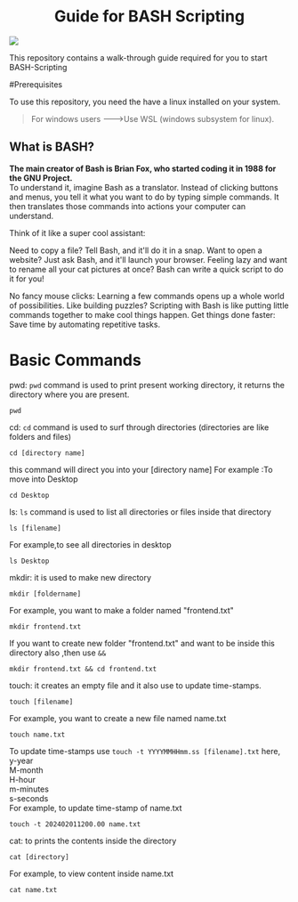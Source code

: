 <h1 align="center">Guide for BASH Scripting</h1>

<p align"center">
  <img src="https://repository-images.githubusercontent.com/560483284/d197fd68-fe5a-44a3-acd4-fdd9a026da2a">
</p>

This repository contains a walk-through guide required for you to start BASH-Scripting

#Prerequisites

To use this repository, you need the have a linux installed on your system.
>For windows users --->Use WSL (windows subsystem for linux).

 ## What is BASH?
   **The main creator of Bash is Brian Fox, who started coding it in 1988 for the GNU Project.**<br>
   To understand it,
   imagine Bash as a translator. Instead of clicking buttons and menus, you tell it what you want to do by typing simple commands. It then translates those commands into actions your computer can understand.

  Think of it like a super cool assistant:

  Need to copy a file? Tell Bash, and it'll do it in a snap.
  Want to open a website? Just ask Bash, and it'll launch your browser.
  Feeling lazy and want to rename all your cat pictures at once? Bash can write a quick script to do it for you!
  
  No fancy mouse clicks: Learning a few commands opens up a whole world of possibilities.
  Like building puzzles? Scripting with Bash is like putting little commands together to make cool things happen.
  Get things done faster: Save time by automating repetitive tasks.
# Basic Commands
pwd: `pwd` command is used to print present working directory, it returns the directory where you are present.
```
pwd
```
cd: `cd` command is used to surf through directories (directories are like folders and files)
```
cd [directory name]
```
this command will direct you into your [directory name]
For example :To move into Desktop
```
cd Desktop
```
ls: `ls` command is used to list all directories or files inside that directory
```
ls [filename]
```
For example,to see all directories in desktop 
```
ls Desktop
```
mkdir: it is used to make new directory
```
mkdir [foldername]
```
For example, you want to make a folder named "frontend.txt"
```
mkdir frontend.txt
```
If you want to create new folder "frontend.txt" and want to be inside this directory also ,then use `&&`
```
mkdir frontend.txt && cd frontend.txt
```
touch: it creates an empty file and it also use to update time-stamps.
```
touch [filename]
```
For example, you want to create a new file named name.txt 
```
touch name.txt
```
To update time-stamps use `touch -t YYYYMMHHmm.ss [filename].txt`
here, 
<br>y-year
<br> M-month
<br> H-hour
<br>m-minutes
<br>s-seconds
<br>
For example, to update time-stamp of name.txt 
```
touch -t 202402011200.00 name.txt
```
cat: to prints the contents inside the directory
```
cat [directory]
```
For example, to view content inside name.txt
```
cat name.txt
```








  
  
    
 
